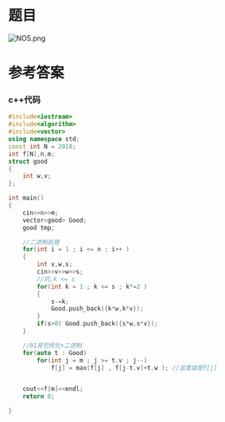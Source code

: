 # 题目
![NO5.png](https://img10.360buyimg.com/ddimg/jfs/t1/192353/5/11582/38381/60e2b331E4fe9865a/622255978780c5d0.png)
# 参考答案
### c++代码
```c++
#include<iostream>
#include<algorithm>
#include<vector>
using namespace std;
const int N = 2010;
int f[N],n,m;
struct good
{
    int w,v;
};

int main()
{
    cin>>n>>m;
    vector<good> Good;
    good tmp;

    //二进制处理
    for(int i = 1 ; i <= n ; i++ )
    {
        int v,w,s;
        cin>>v>>w>>s;
        //坑,k <= s
        for(int k = 1 ; k <= s ; k*=2 )
        {
            s-=k;
            Good.push_back({k*w,k*v});
        }
        if(s>0) Good.push_back({s*w,s*v});
    }

    //01背包优化+二进制
    for(auto t : Good)
        for(int j = m ; j >= t.v ; j--)
            f[j] = max(f[j] , f[j-t.v]+t.w ); //这里就是f[j]


    cout<<f[m]<<endl;
    return 0;

}

```

